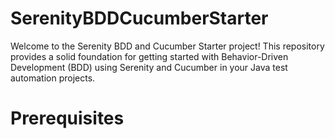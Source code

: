 # SerenityBDDCucumberStarter
Welcome to the Serenity BDD and Cucumber Starter project! This repository provides a solid foundation for getting started with Behavior-Driven Development (BDD) using Serenity and Cucumber in your Java test automation projects.

# Prerequisites
